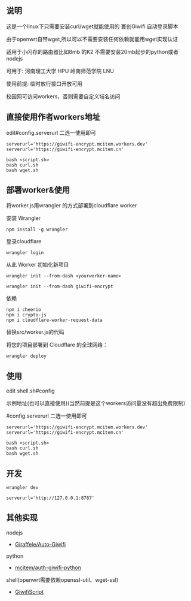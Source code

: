 ## 说明
这是一个linux下只需要安装curl/wget就能使用的 寰创Giwifi 自动登录脚本

由于openwrt自带wget,所以可以不需要安装任何依赖就能用wget实现认证

适用于小闪存的路由器比如8mb 的K2 不需要安装20mb起步的python或者nodejs

可用于: 河南理工大学 HPU
       岭南师范学院 LNU

使用前提: 临时放行接口开放可用

校园网可访问workers，否则需要自定义域名访问
## 直接使用作者workers地址
edit#config.serverurl 二选一使用即可
```
serverurl='https://giwifi-encrypt.mcitem.workers.dev'
serverurl='https://giwifi-encrypt.mcitem.cn'
```
```
bash <script.sh>
bash curl.sh
bash wget.sh
```
## 部署worker&使用
将worker.js用wrangler 的方式部署到cloudflare worker

安装 Wrangler
```
npm install -g wrangler
```
登录cloudflare
```
wrangler login
```
从此 Worker 初始化新项目
```
wrangler init --from-dash <yourworker-name>
```
```
wrangler init --from-dash giwifi-encrypt
```
依赖
```
npm i cheerio
npm i crypto-js
npm i cloudflare-worker-request-data
```

替换src/worker.js的代码

将您的项目部署到 Cloudflare 的全球网络：
```
wrangler deploy
```

## 使用


edit shell.sh#config 

示例地址(也可以直接使用)(当然前提是这个workers访问量没有超出免费限制)

#config.serverurl 二选一使用即可
```
serverurl='https://giwifi-encrypt.mcitem.workers.dev'
serverurl='https://giwifi-encrypt.mcitem.cn'
```
```
bash <script.sh>
bash curl.sh
bash wget.sh
```


## 开发
```
wrangler dev
```
```
serverurl='http://127.0.0.1:8787'
```

## 其他实现
nodejs
- [Giraffele/Auto-Giwifi](https://github.com/GiraffeLe/Auto-Giwifi)

python
- [mcitem/auth-giwifi-python](https://github.com/mcitem/auto-giwifi-python)

shell(openwrt需要依赖openssl-util、wget-ssl)
- [GiwifiScript](https://github.com/GiraffeLe/GiwifiScript)

